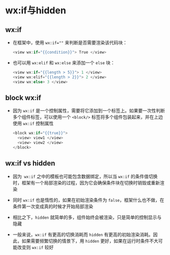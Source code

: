 # wx:if与hidden

## wx:if

  - 在框架中，使用 `wx:if=""` 来判断是否需要渲染该代码块：

    ```javascript
    <view wx:if="{{condition}}"> True </view>
    ```

  - 也可以用 `wx:elif` 和 `wx:else` 来添加一个 `else` 块：

    ```javascript
    <view wx:if="{{length > 5}}"> 1 </view>
    <view wx:elif="{{length > 2}}"> 2 </view>
    <view wx:else> 3 </view>
    ```

## block wx:if

  - 因为 `wx:if` 是一个控制属性，需要将它添加到一个标签上。如果要一次性判断多个组件标签，可以使用一个 `<block/>` 标签将多个组件包装起来，并在上边使用 `wx:if` 控制属性

    ```javascript
    <block wx:if="{{true}}">
      <view> view1 </view>
      <view> view2 </view>
    </block>
    ```

## wx:if vs hidden

  - 因为` wx:if` 之中的模板也可能包含数据绑定，所以当 `wx:if` 的条件值切换时，框架有一个局部渲染的过程，因为它会确保条件块在切换时销毁或重新渲染

  - 同时 `wx:if` 也是惰性的，如果在初始渲染条件为 `false`，框架什么也不做，在条件第一次变成真的时候才开始局部渲染

  - 相比之下，`hidden` 就简单的多，组件始终会被渲染，只是简单的控制显示与隐藏

  - 一般来说，`wx:if` 有更高的切换消耗而 `hidden` 有更高的初始渲染消耗。因此，如果需要频繁切换的情景下，用 `hidden` 更好，如果在运行时条件不大可能改变则 `wx:if` 较好
